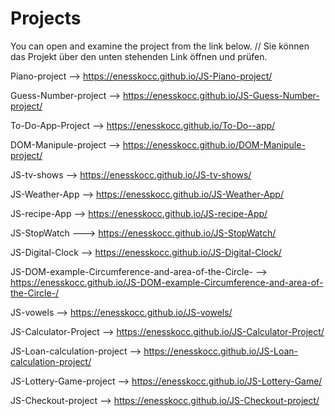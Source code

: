 # Projects

You can open and examine the project from the link below. // Sie können das Projekt über den unten stehenden Link öffnen und prüfen.

Piano-project --> https://enesskocc.github.io/JS-Piano-project/

Guess-Number-project  --> https://enesskocc.github.io/JS-Guess-Number-project/

To-Do-App-Project --> https://enesskocc.github.io/To-Do--app/

DOM-Manipule-project --> https://enesskocc.github.io/DOM-Manipule-project/

JS-tv-shows -->   https://enesskocc.github.io/JS-tv-shows/

JS-Weather-App  --> https://enesskocc.github.io/JS-Weather-App/

JS-recipe-App --> https://enesskocc.github.io/JS-recipe-App/

JS-StopWatch ---> https://enesskocc.github.io/JS-StopWatch/

JS-Digital-Clock --> https://enesskocc.github.io/JS-Digital-Clock/

JS-DOM-example-Circumference-and-area-of-the-Circle- --> https://enesskocc.github.io/JS-DOM-example-Circumference-and-area-of-the-Circle-/

JS-vowels --> https://enesskocc.github.io/JS-vowels/

JS-Calculator-Project --> https://enesskocc.github.io/JS-Calculator-Project/

JS-Loan-calculation-project --> https://enesskocc.github.io/JS-Loan-calculation-project/

JS-Lottery-Game-project --> https://enesskocc.github.io/JS-Lottery-Game/

JS-Checkout-project --> https://enesskocc.github.io/JS-Checkout-project/


